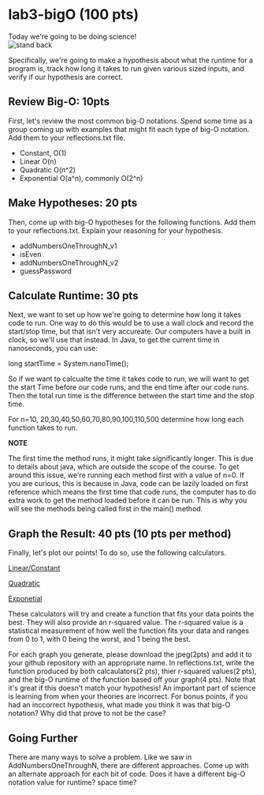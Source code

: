 # lab3-bigO (100 pts)

Today we're going to be doing science!\
![stand back](https://images-wixmp-ed30a86b8c4ca887773594c2.wixmp.com/i/9fbc94fa-3770-4723-9f85-ec7a61fb6cbe/d9i34zm-5284e852-53ac-4c16-b1cc-8e363e3bc4e5.png)

Specifically, we're going to make a hypothesis about what the runtime for a program is, track how long it takes to run given various sized inputs, and verify if our hypothesis are correct. 


## Review Big-O: 10pts
First, let's review the most common big-O notations. Spend some time as a group coming up with examples that might fit each type of big-O notation. Add them to your reflections.txt file. 
* Constant, O(1)
* Linear O(n)
* Quadratic O(n^2) 
* Exponential O(a^n), commonly O(2^n) 


## Make Hypotheses: 20 pts
Then, come up with big-O hypotheses for the following functions. Add them to your reflections.txt. Explain your reasoning for your hypothesis. 

* addNumbersOneThroughN_v1
* isEven
* addNumbersOneThroughN_v2
* guessPassword

## Calculate Runtime: 30 pts
Next, we want to set up how we're going to determine how long it takes code to run. One way to do this would be to use a wall clock and record the start/stop time, but that isn't very accureate. Our computers have a built in clock, so we'll use that instead. In Java, to get the current time in nanoseconds, you can use:

long startTime = System.nanoTime();

So if we want to calcualte the time it takes code to run, we will want to get the start Time before our code runs, and the end time after our code runs. Then the total run time is the difference between the start time and the stop time.

For n=10, 20,30,40,50,60,70,80,90,100,110,500 determine how long each function takes to run. 


**NOTE**

The first time the method runs, it might take significantly longer. This is due to details about java, which are outside the scope of the course. To get around this issue, we're running each method first with a value of n=0. If you are curious, this is because in Java, code can be lazily loaded on first reference which means the first time that code runs, the computer has to do extra work to get the method loaded before it can be run. This is why you will see the methods being called first in the main() method.


## Graph the Result: 40 pts (10 pts per method)
Finally, let's plot our points! To do so, use the following calculators.

[Linear/Constant](https://stats.blue/Stats_Suite/correlation_regression_calculator.html)

[Quadratic](https://stats.blue/Stats_Suite/polynomial_regression_calculator.html)

[Exponetial](https://stats.blue/Stats_Suite/exponential_regression_calculator.html)

These calculators will try and create a function that fits your data points the best. They will also provide an r-squared value. The r-squared value is a statistical measurement of how well the function fits your data and ranges from 0 to 1, with 0 being the worst, and 1 being the best. 

For each graph you generate, please download the jpeg(2pts) and add it to your github repository with an appropriate name. In reflections.txt, write the function produced by both calcaulators(2 pts), thier r-squared values(2 pts), and the big-O runtime of the function based off your graph(4 pts). Note that it's great if this doesn't match your hypothesis! An important part of science is learning from when your theories are incorrect. For bonus points, if you had an inccorrect hypothesis, what made you think it was that big-O notation? Why did that prove to not be the case?

## Going Further
There are many ways to solve a problem. Like we saw in AddNumbersOneThroughN, there are different approaches. Come up with an alternate approach for each bit of code. Does it have a different big-O notation value for runtime? space time? 

